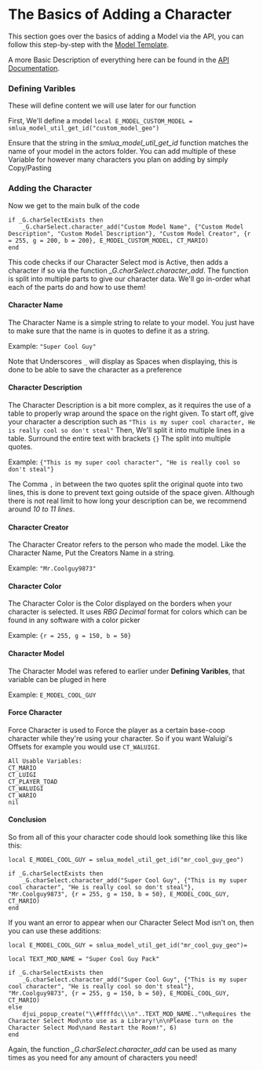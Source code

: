 # The Basics of Adding a Character
 This section goes over the basics of adding a Model via the API, you can follow this step-by-step with the [Model Template](https://github.com/SQUISHY6094/character-select-coop/tree/main/packs/char-select-template).

 A more Basic Description of everything here can be found in the [API Documentation](https://github.com/SQUISHY6094/character-select-coop/blob/main/API-doc.md).

### Defining Varibles
 These will define content we will use later for our function

 First, We'll define a model `local E_MODEL_CUSTOM_MODEL = smlua_model_util_get_id("custom_model_geo")`

 Ensure that the string in the *smlua_model_util_get_id* function matches the name of your model in the actors folder. You can add multiple of these Variable for however many characters you plan on adding by simply Copy/Pasting

### Adding the Character
 Now we get to the main bulk of the code

```
if _G.charSelectExists then
    _G.charSelect.character_add("Custom Model Name", {"Custom Model Description", "Custom Model Description"}, "Custom Model Creator", {r = 255, g = 200, b = 200}, E_MODEL_CUSTOM_MODEL, CT_MARIO)
end
```

 This code checks if our Character Select mod is Active, then adds a character if so via the function *_G.charSelect.character_add*. The function is split into multiple parts to give our character data. We'll go in-order what each of the parts do and how to use them!

#### Character Name

 The Character Name is a simple string to relate to your model. You just have to make sure that the name is in quotes to define it as a string.

 Example: `"Super Cool Guy"`

 Note that Underscores `_` will display as Spaces when displaying, this is done to be able to save the character as a preference

#### Character Description

 The Character Description is a bit more complex, as it requires the use of a table to properly wrap around the space on the right given. To start off, give your character a description such as `"This is my super cool character, He is really cool so don't steal"` Then, We'll split it into multiple lines in a table. Surround the entire text with brackets `{}` The split into multiple quotes.

 Example: `{"This is my super cool character", "He is really cool so don't steal"}`

 The Comma `,` in between the two quotes split the original quote into two lines, this is done to prevent text going outside of the space given. Although there is not real limit to how long your description can be, we recommend around *10 to 11 lines*.

 #### Character Creator

 The Character Creator refers to the person who made the model. Like the Character Name, Put the Creators Name in a string.

 Example: `"Mr.Coolguy9873"`

 #### Character Color

 The Character Color is the Color displayed on the borders when your character is selected. It uses *RBG Decimal* format for colors which can be found in any software with a color picker

 Example: `{r = 255, g = 150, b = 50}`

 #### Character Model

 The Character Model was refered to earlier under **Defining Varibles**, that variable can be pluged in here

 Example: `E_MODEL_COOL_GUY`

 #### Force Character

 Force Character is used to Force the player as a certain base-coop character while they're using your character. So if you want Waluigi's Offsets for example you would use `CT_WALUIGI`.

 ```
 All Usable Variables:
 CT_MARIO
 CT_LUIGI
 CT_PLAYER_TOAD
 CT_WALUIGI
 CT_WARIO
 nil
 ```

#### Conclusion

 So from all of this your character code should look something like this like this:

```
local E_MODEL_COOL_GUY = smlua_model_util_get_id("mr_cool_guy_geo")

if _G.charSelectExists then
    _G.charSelect.character_add("Super Cool Guy", {"This is my super cool character", "He is really cool so don't steal"}, "Mr.Coolguy9873", {r = 255, g = 150, b = 50}, E_MODEL_COOL_GUY, CT_MARIO)
end
```

If you want an error to appear when our Character Select Mod isn't on, then you can use these additions:

```
local E_MODEL_COOL_GUY = smlua_model_util_get_id("mr_cool_guy_geo")=

local TEXT_MOD_NAME = "Super Cool Guy Pack"

if _G.charSelectExists then
    _G.charSelect.character_add("Super Cool Guy", {"This is my super cool character", "He is really cool so don't steal"}, "Mr.Coolguy9873", {r = 255, g = 150, b = 50}, E_MODEL_COOL_GUY, CT_MARIO)
else
    djui_popup_create("\\#ffffdc\\\n"..TEXT_MOD_NAME.."\nRequires the Character Select Mod\nto use as a Library!\n\nPlease turn on the Character Select Mod\nand Restart the Room!", 6)
end
```

Again, the function *_G.charSelect.character_add* can be used as many times as you need for any amount of characters you need!